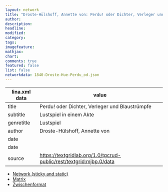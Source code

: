 ```yaml
---
layout: network
title: "Droste-Hülshoff, Annette von: Perdu! oder Dichter, Verleger und Blaustrümpfe (1840)"
author:
description:
headline:
modified:
category:
tags:
imagefeature: 
mathjax: 
chart: 
comments: true
featured: false
list: false
networkdata: 1840-Droste-Hue-Perdu_od.json
---
```

lina.xml data  | value
------------- | -------------
title|Perdu! oder Dichter, Verleger und Blaustrümpfe
subtitle|Lustspiel in einem Akte
genretitle|Lustspiel
author|Droste-Hülshoff, Annette von
date|
date|
source|https://textgridlab.org/1.0/tgcrud-public/rest/textgrid:mjbp.0/data


* [Network (sticky and static)](/network77)
* [Matrix](/matrix77)
* [Zwischenformat](/lina77 )
